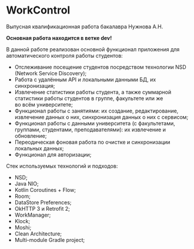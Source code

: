 # WorkControl
Выпусная квалификационная работа бакалавра Нужнова А.Н.  

**Основная работа находится в ветке dev!**

В данной работе реализован основной функционал приложения для автоматического контроля работы студентов:
* Отслеживание посещение студентов посредством технологии NSD (Network Service Discovery);
* Работа с удалённым API и локальными данными БД, их синхронизация;
* Извлечение статистики работы студента, а также суммарной статистики работы студентов в группе, факультете или же  
во всём университете;
* Функционал работы с занятиями: их создание, редактирование, извлечение данных о них, синхронизация данных о них с сервисом;
* Функционал работы с данными университета (с факультетами, группами, студентами, преподавателями): их извлечение и обновление;
* Переодическая фоновая работа по очистке и синхронизации локальных данных;
* Функционал для авторизации;

Стек используемых технологий и подходов:
- NSD;
- Java NIO;
- Kotlin Coroutines + Flow;
- Room;
- DataStore Preferences;
- OkHTTP 3 и Retrofit 2;
- WorkManager;
- Klock;
- Moshi;
- Clean Architecture;
- Multi-module Gradle project;
